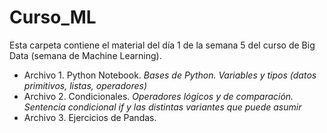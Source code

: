 # Curso_ML
Esta carpeta contiene el material del día 1 de la semana 5 del curso de Big Data (semana de Machine Learning).
- Archivo 1. Python Notebook.
  *Bases de Python. Variables y tipos (datos primitivos, listas, operadores)*
- Archivo 2. Condicionales.
  *Operadores lógicos y de comparación. Sentencia condicional if y las distintas variantes que puede asumir*
- Archivo 3. Ejercicios de Pandas.
